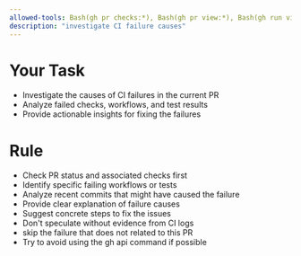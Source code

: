 ```yaml
---
allowed-tools: Bash(gh pr checks:*), Bash(gh pr view:*), Bash(gh run view:*), Bash(gh run list:*), Bash(gh workflow view:*), Bash(git log:*), Bash(git diff:*), Edit(*)
description: "investigate CI failure causes"
---
```


# Your Task

- Investigate the causes of CI failures in the current PR
- Analyze failed checks, workflows, and test results
- Provide actionable insights for fixing the failures

# Rule

- Check PR status and associated checks first
- Identify specific failing workflows or tests
- Analyze recent commits that might have caused the failure
- Provide clear explanation of failure causes
- Suggest concrete steps to fix the issues
- Don't speculate without evidence from CI logs
- skip the failure that does not related to this PR
- Try to avoid using the ⁠gh api command if possible